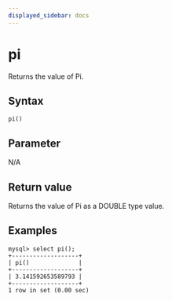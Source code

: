 ```yaml
---
displayed_sidebar: docs
---
```


# pi



Returns the value of Pi.

## Syntax

```Plain
pi()
```

## Parameter

N/A

## Return value

Returns the value of Pi as a DOUBLE type value.

## Examples

```Plain
mysql> select pi();
+-------------------+
| pi()              |
+-------------------+
| 3.141592653589793 |
+-------------------+
1 row in set (0.00 sec)
```
